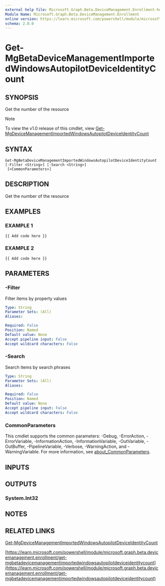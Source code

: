 ```yaml
---
external help file: Microsoft.Graph.Beta.DeviceManagement.Enrollment-help.xml
Module Name: Microsoft.Graph.Beta.DeviceManagement.Enrollment
online version: https://learn.microsoft.com/powershell/module/microsoft.graph.beta.devicemanagement.enrollment/get-mgbetadevicemanagementimportedwindowsautopilotdeviceidentitycount
schema: 2.0.0
---
```


# Get-MgBetaDeviceManagementImportedWindowsAutopilotDeviceIdentityCount

## SYNOPSIS
Get the number of the resource

> [!NOTE]
> To view the v1.0 release of this cmdlet, view [Get-MgDeviceManagementImportedWindowsAutopilotDeviceIdentityCount](/powershell/module/Microsoft.Graph.DeviceManagement.Enrollment/Get-MgDeviceManagementImportedWindowsAutopilotDeviceIdentityCount?view=graph-powershell-1.0)

## SYNTAX

```
Get-MgBetaDeviceManagementImportedWindowsAutopilotDeviceIdentityCount [-Filter <String>] [-Search <String>]
 [<CommonParameters>]
```

## DESCRIPTION
Get the number of the resource

## EXAMPLES

### EXAMPLE 1
```
{{ Add code here }}
```

### EXAMPLE 2
```
{{ Add code here }}
```

## PARAMETERS

### -Filter
Filter items by property values

```yaml
Type: String
Parameter Sets: (All)
Aliases:

Required: False
Position: Named
Default value: None
Accept pipeline input: False
Accept wildcard characters: False
```

### -Search
Search items by search phrases

```yaml
Type: String
Parameter Sets: (All)
Aliases:

Required: False
Position: Named
Default value: None
Accept pipeline input: False
Accept wildcard characters: False
```

### CommonParameters
This cmdlet supports the common parameters: -Debug, -ErrorAction, -ErrorVariable, -InformationAction, -InformationVariable, -OutVariable, -OutBuffer, -PipelineVariable, -Verbose, -WarningAction, and -WarningVariable. For more information, see [about_CommonParameters](http://go.microsoft.com/fwlink/?LinkID=113216).

## INPUTS

## OUTPUTS

### System.Int32
## NOTES

## RELATED LINKS
[Get-MgDeviceManagementImportedWindowsAutopilotDeviceIdentityCount](/powershell/module/Microsoft.Graph.DeviceManagement.Enrollment/Get-MgDeviceManagementImportedWindowsAutopilotDeviceIdentityCount?view=graph-powershell-1.0)

[https://learn.microsoft.com/powershell/module/microsoft.graph.beta.devicemanagement.enrollment/get-mgbetadevicemanagementimportedwindowsautopilotdeviceidentitycount](https://learn.microsoft.com/powershell/module/microsoft.graph.beta.devicemanagement.enrollment/get-mgbetadevicemanagementimportedwindowsautopilotdeviceidentitycount)

